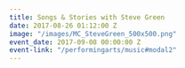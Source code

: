 ```yaml
---
title: Songs & Stories with Steve Green
date: 2017-08-26 01:12:00 Z
image: "/images/MC_SteveGreen_500x500.png"
event_date: 2017-09-08 00:00:00 Z
event-link: "/performingarts/music#modal2"
---
```



